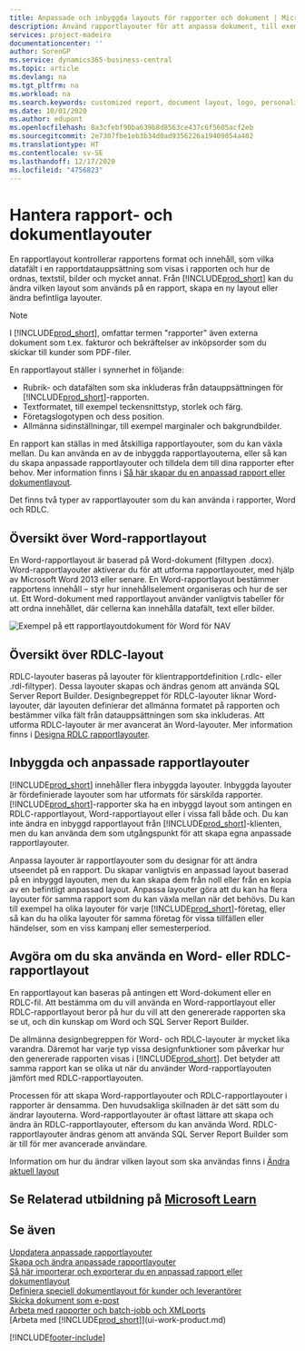 ```yaml
---
title: Anpassade och inbyggda layouts för rapporter och dokument | Microsoft Docs
description: Använd rapportlayouter för att anpassa dokument, till exempel för att anpassa teckensnitt, logotyp eller inställningar för de PDF-filer som du skickar till kunder.
services: project-madeira
documentationcenter: ''
author: SorenGP
ms.service: dynamics365-business-central
ms.topic: article
ms.devlang: na
ms.tgt_pltfrm: na
ms.workload: na
ms.search.keywords: customized report, document layout, logo, personalize
ms.date: 10/01/2020
ms.author: edupont
ms.openlocfilehash: 8a3cfebf90ba639b8d8563ce437c6f5605acf2eb
ms.sourcegitcommit: 2e7307fbe1eb3b34d0ad9356226a19409054a402
ms.translationtype: HT
ms.contentlocale: sv-SE
ms.lasthandoff: 12/17/2020
ms.locfileid: "4756823"
---
```

# <a name="managing-report-and-document-layouts"></a>Hantera rapport- och dokumentlayouter
En rapportlayout kontrollerar rapportens format och innehåll, som vilka datafält i en rapportdatauppsättning som visas i rapporten och hur de ordnas, textstil, bilder och mycket annat. Från [!INCLUDE[prod_short](includes/prod_short.md)] kan du ändra vilken layout som används på en rapport, skapa en ny layout eller ändra befintliga layouter.

> [!NOTE]  
>   I [!INCLUDE[prod_short](includes/prod_short.md)], omfattar termen "rapporter" även externa dokument som t.ex. fakturor och bekräftelser av inköpsorder som du skickar till kunder som PDF-filer.

En rapportlayout ställer i synnerhet in följande:

* Rubrik- och datafälten som ska inkluderas från datauppsättningen för [!INCLUDE[prod_short](includes/prod_short.md)]-rapporten.
* Textformatet, till exempel teckensnittstyp, storlek och färg.
* Företagslogotypen och dess position.
* Allmänna sidinställningar, till exempel marginaler och bakgrundbilder.

En rapport kan ställas in med åtskilliga rapportlayouter, som du kan växla mellan. Du kan använda en av de inbyggda rapportlayouterna, eller så kan du skapa anpassade rapportlayouter och tilldela dem till dina rapporter efter behov. Mer information finns i [Så här skapar du en anpassad rapport eller dokumentlayout](ui-how-create-custom-report-layout.md).

Det finns två typer av rapportlayouter som du kan använda i rapporter, Word och RDLC.

## <a name="word-report-layout-overview"></a>Översikt över Word-rapportlayout
En Word-rapportlayout är baserad på Word-dokument (filtypen .docx). Word-rapportlayouter aktiverar du för att utforma rapportlayouter, med hjälp av Microsoft Word 2013 eller senare. En Word-rapportlayout bestämmer rapportens innehåll – styr hur innehållselement organiseras och hur de ser ut. Ett Word-dokument med rapportlayout använder vanligtvis tabeller för att ordna innehållet, där cellerna kan innehålla datafält, text eller bilder.

 ![Exempel på ett rapportlayoutdokument för Word för NAV](media/nav_wordreportlayout_edit_in_word_example.png "NAV_WordReportLayout_Edit_In_Word_Example")  

## <a name="rdlc-layout-overview"></a>Översikt över RDLC-layout
RDLC-layouter baseras på layouter för klientrapportdefinition (.rdlc- eller .rdl-filtyper). Dessa layouter skapas och ändras genom att använda SQL Server Report Builder. Designbegreppet för RDLC-layouter liknar Word-layouter, där layouten definierar det allmänna formatet på rapporten och bestämmer vilka fält från datauppsättningen som ska inkluderas. Att utforma RDLC-layouter är mer avancerat än Word-layouter. Mer information finns i [Designa RDLC rapportlayouter](/dynamics-nav/Designing-RDLC-Report-Layouts).

## <a name="built-in-and-custom-report-layouts"></a>Inbyggda och anpassade rapportlayouter
[!INCLUDE[prod_short](includes/prod_short.md)] innehåller flera inbyggda layouter. Inbyggda layouter är fördefinierade layouter som har utformats för särskilda rapporter. [!INCLUDE[prod_short](includes/prod_short.md)]-rapporter ska ha en inbyggd layout som antingen en RDLC-rapportlayout, Word-rapportlayout eller i vissa fall både och. Du kan inte ändra en inbyggd rapportlayout från [!INCLUDE[prod_short](includes/prod_short.md)]-klienten, men du kan använda dem som utgångspunkt för att skapa egna anpassade rapportlayouter.

Anpassa layouter är rapportlayouter som du designar för att ändra utseendet på en rapport. Du skapar vanligtvis en anpassad layout baserad på en inbyggd layouten, men du kan skapa dem från noll eller från en kopia av en befintligt anpassad layout. Anpassa layouter göra att du kan ha flera layouter för samma rapport som du kan växla mellan när det behövs. Du kan till exempel ha olika layouter för varje [!INCLUDE[prod_short](includes/prod_short.md)]-företag, eller så kan du ha olika layouter för samma företag för vissa tillfällen eller händelser, som en viss kampanj eller semesterperiod.

## <a name="deciding-whether-to-use-a-word-or-rdlc-report-layout"></a>Avgöra om du ska använda en Word- eller RDLC-rapportlayout
En rapportlayout kan baseras på antingen ett Word-dokument eller en RDLC-fil. Att bestämma om du vill använda en Word-rapportlayout eller RDLC-rapportlayout beror på hur du vill att den genererade rapporten ska se ut, och din kunskap om Word och SQL Server Report Builder.

De allmänna designbegreppen för Word- och RDLC-layouter är mycket lika varandra. Däremot har varje typ vissa designfunktioner som påverkar hur den genererade rapporten visas i [!INCLUDE[prod_short](includes/prod_short.md)]. Det betyder att samma rapport kan se olika ut när du använder Word-rapportlayouten jämfört med RDLC-rapportlayouten.

Processen för att skapa Word-rapportlayouter och RDLC-rapportlayouter i rapporter är densamma. Den huvudsakliga skillnaden är det sätt som du ändrar layouterna. Word-rapportlayouter är oftast lättare att skapa och ändra än RDLC-rapportlayouter, eftersom du kan använda Word. RDLC-rapportlayouter ändras genom att använda SQL Server Report Builder som är till för mer avancerade användare.

Information om hur du ändrar vilken layout som ska användas finns i [Ändra aktuell layout](ui-how-change-layout-currently-used-report.md)

## <a name="see-related-training-at-microsoft-learn"></a>Se Relaterad utbildning på [Microsoft Learn](/learn/modules/change-documents-dynamics-365-business-central/index)

## <a name="see-also"></a>Se även
[Uppdatera anpassade rapportlayouter](ui-update-report-layouts.md)  
[Skapa och ändra anpassade rapportlayouter](ui-how-create-custom-report-layout.md)  
[Så här importerar och exporterar du en anpassad rapport eller dokumentlayout](ui-how-import-and-export-report-layout.md)  
[Definiera speciell dokumentlayout för kunder och leverantörer](ui-define-customer-vendor-document-layouts.md)  
[Skicka dokument som e-post](ui-how-send-documents-email.md)  
[Arbeta med rapporter och batch-jobb och XMLports](ui-work-report.md)  
[Arbeta med [!INCLUDE[prod_short](includes/prod_short.md)]](ui-work-product.md)  


[!INCLUDE[footer-include](includes/footer-banner.md)]